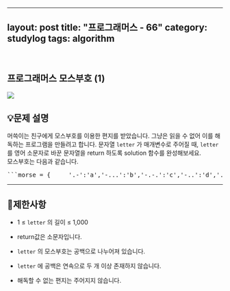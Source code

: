 ﻿
---
layout: post
title: "프로그래머스 - 66"
category: studylog
tags: algorithm
---

<br>

## 프로그래머스 모스부호 (1)


![](https://velog.velcdn.com/images/dlsdud9098/post/e1464da6-734f-4172-a5d3-8df73b71a328/image.png)
## 💡문제 설명
머쓱이는 친구에게 모스부호를 이용한 편지를 받았습니다. 그냥은 읽을 수 없어 이를 해독하는 프로그램을 만들려고 합니다. 문자열 ```letter```
가 매개변수로 주어질 때, ```letter```
를 영어 소문자로 바꾼 문자열을 return 하도록 solution 함수를 완성해보세요.<br/>모스부호는 다음과 같습니다.
<pre class="codehilite">```morse = {     '.-':'a','-...':'b','-.-.':'c','-..':'d','.':'e','..-.':'f',    '--.':'g','....':'h','..':'i','.---':'j','-.-':'k','.-..':'l',    '--':'m','-.':'n','---':'o','.--.':'p','--.-':'q','.-.':'r',    '...':'s','-':'t','..-':'u','...-':'v','.--':'w','-..-':'x',    '-.--':'y','--..':'z'}```
</pre>
---




## 🚫제한사항


* 1 ≤ ```letter```
의 길이 ≤ 1,000




* return값은 소문자입니다.




* ```letter```
의 모스부호는 공백으로 나누어져 있습니다.




* ```letter```
에 공백은 연속으로 두 개 이상 존재하지 않습니다.




* 해독할 수 없는 편지는 주어지지 않습니다.
